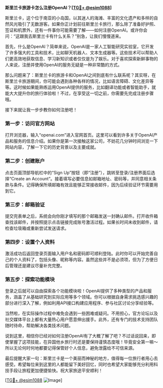 **斯里兰卡旅游卡怎么注册OpenAI？[[TG💪+ @esim1088](https://t.me/s/esim1088)]**

斯里兰卡，这个位于南亚的小岛国，以其迷人的海滩、丰富的文化遗产和多样的自然风光吸引了无数游客。如果你正计划前往斯里兰卡旅行，那么除了准备好护照、签证和机票外，还有一件事你可能需要了解——如何注册OpenAI。或许你会问：“这跟我去斯里兰卡有什么关系？”别急，让我们慢慢道来。

首先，什么是OpenAI？简单来说，OpenAI是一家人工智能研究实验室，它开发了许多强大的工具和技术，比如聊天机器人、文本生成器等。这些技术可以帮助人们更高效地获取信息、学习新知识或者仅仅是为了娱乐。对于喜欢探索新鲜事物的人来说，注册并使用OpenAI的服务无疑是一种非常酷的方式。

那么问题来了：斯里兰卡的旅游卡和OpenAI之间到底有什么联系呢？其实呀，在斯里兰卡旅游期间，你可能会遇到各种各样的情况，比如语言障碍、文化差异等等。这时候如果能熟练运用OpenAI提供的服务，比如翻译功能或者智能助手，就能大大提升你的旅行体验啦！不过，在享受这一切之前，你需要先完成注册步骤哦。

接下来就让我一步步教你如何注册吧！

### 第一步：访问官方网站

打开浏览器，输入“openai.com”进入官网首页。这里可以看到许多关于OpenAI产品和服务的信息介绍。如果你是第一次接触这家公司，不妨花几分钟时间浏览一下网站内容，了解一下它的历史背景以及主要成就。

### 第二步：创建账户

点击页面顶部导航栏中的“Sign Up”按钮（即“注册”），跳转至登录/注册界面后选择“Create an Account”。接着填写必要信息如邮箱地址、密码等，并同意相关条款与条件。记得确保所填邮箱有效且能够正常接收邮件，因为后续验证环节需要用到它。

### 第三步：邮箱验证

提交完表单之后，系统会向你刚才填写的那个邮箱发送一封确认邮件。打开收件箱查找该邮件，并按照提示点击链接完成账号激活过程。如果长时间未收到邮件，请检查垃圾箱或重新尝试发送请求。

### 第四步：设置个人资料

激活成功后返回登录页面输入用户名和密码即可顺利登陆。此时你可以开始完善自己的个人资料了，包括头像、昵称等内容。虽然这些并不是必须项，但为了方便日后管理还是建议尽量补充完整。

### 第五步：探索功能模块

登录之后就可以自由探索各个功能模块啦！OpenAI提供了多种类型的产品和服务，涵盖了从基础研究到实际应用等多个领域。你可以根据自身需求挑选感兴趣的部分进行深入了解，例如利用API接口构建应用程序、参与社区讨论分享经验等。

当然啦，在实际操作过程中难免会遇到一些困难或疑问。不用担心，官方论坛以及社交媒体平台上都有大量热心用户愿意伸出援手。此外，还有专门的技术支持团队随时待命，帮助解决各类技术问题。

说到这里，相信你已经对如何注册OpenAI有了大概了解了吧？不过话说回来，即使掌握了这项技能，在异国他乡旅行时还是要保持谨慎态度哦！毕竟安全第一嘛～所以无论何时何地都要记得保管好个人信息，避免泄露给不可信来源。

最后提醒大家一句：斯里兰卡是一个美丽而神秘的地方，值得每一位旅行者用心去感受。希望每位来到这里的人都能留下美好回忆，同时也希望大家能够充分利用科技手段让旅程更加便捷愉快。祝大家旅途平安顺利！

[[TG💪+ @esim1088](https://t.me/s/esim1088) ![Image](https://i.postimg.cc/4NQfJmqS/Snipaste-2025-05-13-00-14-12.png)]